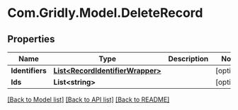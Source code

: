 
# Com.Gridly.Model.DeleteRecord

## Properties

Name | Type | Description | Notes
------------ | ------------- | ------------- | -------------
**Identifiers** | [**List&lt;RecordIdentifierWrapper&gt;**](RecordIdentifierWrapper.md) |  | [optional] 
**Ids** | **List&lt;string&gt;** |  | [optional] 

[[Back to Model list]](../README.md#documentation-for-models)
[[Back to API list]](../README.md#documentation-for-api-endpoints)
[[Back to README]](../README.md)

